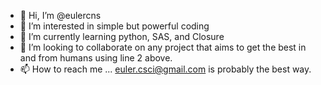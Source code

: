 - 👋 Hi, I’m @eulercns
- 👀 I’m interested in simple but powerful coding
- 🌱 I’m currently learning python, SAS, and Closure 
- 💞️ I’m looking to collaborate on any project that aims to get the best in and from humans using line 2 above.
- 📫 How to reach me ... euler.csci@gmail.com is probably the best way.

<!---
eulercns/eulercns is a ✨ special ✨ repository because its `README.md` (this file) appears on your GitHub profile.
You can click the Preview link to take a look at your changes.
--->
